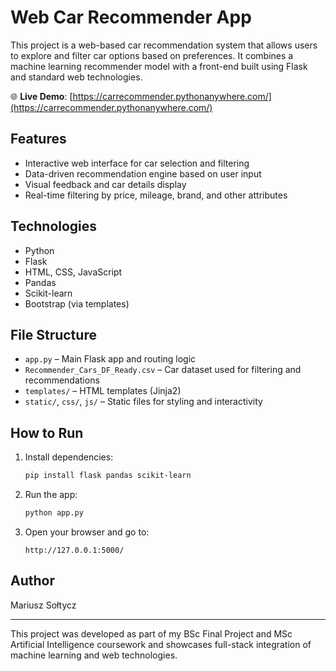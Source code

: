 
# Web Car Recommender App

This project is a web-based car recommendation system that allows users to explore and filter car options based on preferences. It combines a machine learning recommender model with a front-end built using Flask and standard web technologies.

🌐 **Live Demo**: [https://carrecommender.pythonanywhere.com/](https://carrecommender.pythonanywhere.com/)

## Features

- Interactive web interface for car selection and filtering
- Data-driven recommendation engine based on user input
- Visual feedback and car details display
- Real-time filtering by price, mileage, brand, and other attributes

## Technologies

- Python
- Flask
- HTML, CSS, JavaScript
- Pandas
- Scikit-learn
- Bootstrap (via templates)

## File Structure

- `app.py` – Main Flask app and routing logic
- `Recommender_Cars_DF_Ready.csv` – Car dataset used for filtering and recommendations
- `templates/` – HTML templates (Jinja2)
- `static/`, `css/`, `js/` – Static files for styling and interactivity

## How to Run

1. Install dependencies:
   ```bash
   pip install flask pandas scikit-learn
   ```

2. Run the app:
   ```bash
   python app.py
   ```

3. Open your browser and go to:
   ```
   http://127.0.0.1:5000/
   ```

## Author

Mariusz Sołtycz

---

This project was developed as part of my BSc Final Project and MSc Artificial Intelligence coursework and showcases full-stack integration of machine learning and web technologies.
